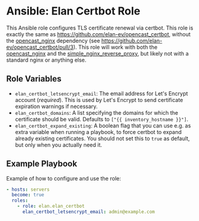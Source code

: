 Ansible: Elan Certbot Role
==============================

This Ansible role configures TLS certificate renewal via certbot.
This role is exactly the same as https://github.com/elan-ev/opencast_certbot,
without the [opencast_nginx](https://github.com/elan-ev/opencast_nginx) dependency (see https://github.com/elan-ev/opencast_certbot/pull/3).
This role will work with both the [opencast_nginx](https://github.com/elan-ev/opencast_nginx)
and the [simple_nginx_reverse_proxy](https://github.com/elan-ev/simple_nginx_reverse_proxy),
but likely not with a standard nginx or anything else.

Role Variables
--------------

- `elan_certbot_letsencrypt_email`: The email address for Let's Encrypt account (_required_). This is used by Let's Encrypt to send certificate expiration warnings if necessary.
- `elan_certbot_domains`: A list specifying the domains for which the certificate should be valid. Defaults to `["{{ inventory_hostname }}"]`.
- `elan_certbot_expand_existing`: A boolean flag that you can use e.g. as extra variable when running a playbook, to force certbot to expand already existing certificates. You should not set this to `true` as default, but only when you actually need it.

Example Playbook
----------------

Example of how to configure and use the role:

```yaml
- hosts: servers
  become: true
  roles:
    - role: elan.elan_certbot
      elan_certbot_letsencrypt_email: admin@example.com
```
